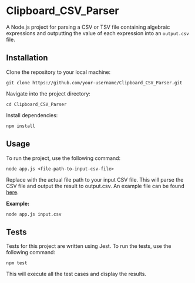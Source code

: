 # Clipboard_CSV_Parser
A Node.js project for parsing a CSV or TSV file containing algebraic expressions and outputting the value of each expression into an
`output.csv` file.

## Installation
Clone the repository to your local machine:
```
git clone https://github.com/your-username/Clipboard_CSV_Parser.git
```

Navigate into the project directory:
```
cd Clipboard_CSV_Parser
```

Install dependencies:
```
npm install
```

## Usage
To run the project, use the following command:

```
node app.js <file-path-to-input-csv-file>
```
Replace <file-path-to-input-csv-file> with the actual file path to your input CSV file. This will parse the CSV file and output the result to output.csv.
An example file can be found [here](https://drive.google.com/file/d/10yBg7aHlyMHpYvGfKXUj7yu-1nB984zJ/view).

**Example:**

```
node app.js input.csv
```

## Tests
Tests for this project are written using Jest. To run the tests, use the following command:

```
npm test
```
This will execute all the test cases and display the results.







